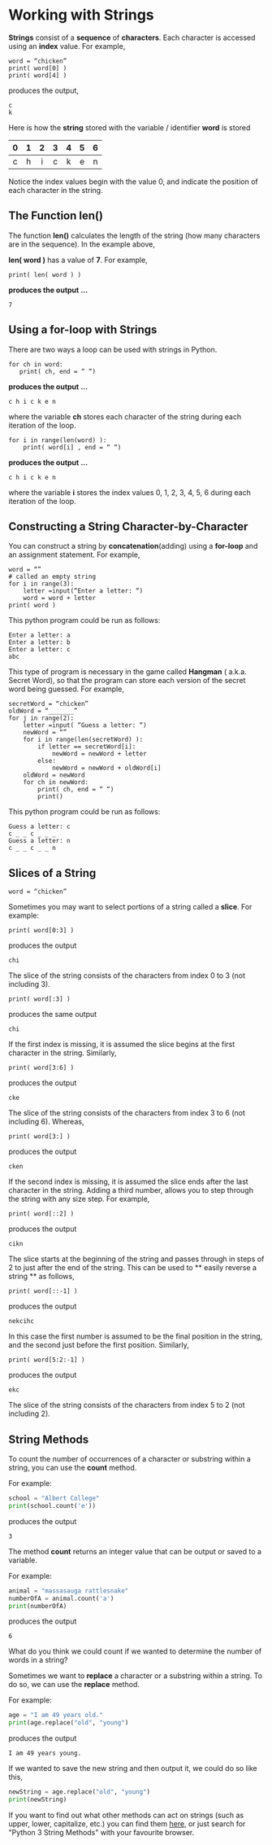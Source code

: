 # Working with Strings

**Strings** consist of a **sequence** of **characters**. Each character is accessed using an **index** value. For example,

```
word = “chicken”
print( word[0] )
print( word[4] )
```

produces the output,

```
c
k
```

Here is how the **string** stored with the variable / identifier **word** is stored

| **0** | **1** | **2** | **3** | **4** | **5** | **6** |
| :---: | :---: | :---: | :---: | :---: | :---: | :---: |
| c | h | i | c | k | e | n |

Notice the index values begin with the value 0, and indicate the position of each character in the string.

## **The Function len\(\)**

The function **len\(\)** calculates the length of the string \(how many characters are in the sequence\). In the example above,

**len\( word \)** has a value of **7**. For example,

```
print( len( word ) )
```

**produces the output …**

```
7
```

## Using a for-loop with Strings

There are two ways a loop can be used with strings in Python.

```
for ch in word:
   print( ch, end = “ “)
```

**produces the output …**

```
c h i c k e n
```

where the variable **ch** stores each character of the string during each iteration of the loop.

```
for i in range(len(word) ):
    print( word[i] , end = “ “)
```

**produces the output …**

```
c h i c k e n
```

where the variable **i** stores the index values 0, 1, 2, 3, 4, 5, 6 during each iteration of the loop.

## **Constructing a String Character-by-Character**

You can construct a string by **concatenation**\(adding\) using a **for-loop** and an assignment statement. For example,

```
word = “”
# called an empty string 
for i in range(3):
    letter =input(“Enter a letter: “)
    word = word + letter
print( word )
```

This python program could be run as follows:

```
Enter a letter: a
Enter a letter: b
Enter a letter: c
abc
```

This type of program is necessary in the game called **Hangman** \( a.k.a. Secret Word\), so that the program can store each version of the secret word being guessed. For example,

```
secretWord = “chicken”
oldWord = “_______” 
for j in range(2):
    letter =input( “Guess a letter: “)
    newWord = “”
    for i in range(len(secretWord) ):
        if letter == secretWord[i]:
            newWord = newWord + letter
        else:
            newWord = newWord + oldWord[i]
    oldWord = newWord
    for ch in newWord:
        print( ch, end = “ “)
        print()
```

This python program could be run as follows:

```
Guess a letter: c
c _ _ c _ _ _
Guess a letter: n
c _ _ c _ _ n
```

## **Slices of a String**

```
word = “chicken”
```

Sometimes you may want to select portions of a string called a **slice**. For example:

```
print( word[0:3] )
```

produces the output

```
chi
```

The slice of the string consists of the characters from index 0 to 3 \(not including 3\).

```
print( word[:3] )
```

produces the same output

```
chi
```

If the first index is missing, it is assumed the slice begins at the first character in the string. Similarly,

```
print( word[3:6] )
```

produces the output

```
cke
```

The slice of the string consists of the characters from index 3 to 6 \(not including 6\). Whereas,

```
print( word[3:] )
```

produces the output

```
cken
```

If the second index is missing, it is assumed the slice ends after the last character in the string. Adding a third number, allows you to step through the string with any size step. For example,

```
print( word[::2] )
```

produces the output

```
cikn
```

The slice starts at the beginning of the string and passes through in steps of 2 to just after the end of the string. This can be used to ** easily reverse a string ** as follows,

```
print( word[::-1] )
```

produces the output

```
nekcihc
```

In this case the first number is assumed to be the final position in the string, and the second just before the first position. Similarly,

```
print( word[5:2:-1] )
```

produces the output

```
ekc
```

The slice of the string consists of the characters from index 5 to 2 \(not including 2\).

## String Methods

To count the number of occurrences of a character or substring within a string, you can use the **count** method.

For example:

```python
school = "Albert College"
print(school.count('e'))
```

produces the output

```
3
```

The method **count** returns an integer value that can be output or saved to a variable.  

For example:

```python
animal = "massasauga rattlesnake"
numberOfA = animal.count('a')
print(numberOfA)
```

produces the output

```
6
```

What do you think we could count if we wanted to determine the number of words in a string?

Sometimes we want to **replace** a character or a substring within a string.  To do so, we can use the **replace** method.

For example:

```python
age = "I am 49 years old."
print(age.replace("old", "young")
```

produces the output

```
I am 49 years young.
```

If we wanted to save the new string and then output it, we could do so like this,

```python
newString = age.replace("old", "young")
print(newString)
```

If you want to find out what other methods can act on strings (such as upper, lower, capitalize, etc.) you can find them [here](https://docs.python.org/3/library/stdtypes.html#string-methods), or just search for "Python 3 String Methods" with your favourite browser.
